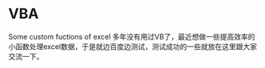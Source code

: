 # VBA
Some custom fuctions of excel
多年没有用过VB了，最近想做一些提高效率的小函数处理excel数据，于是就边百度边测试，测试成功的一些就放在这里跟大家交流一下。
